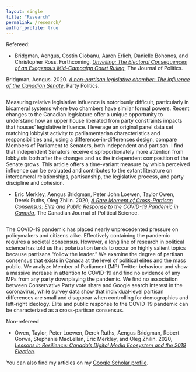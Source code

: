 ```yaml
---
layout: single
title: "Research"
permalink: /research/
author_profile: true
---
```


Refereed:

* Bridgman, Aengus, Costin Ciobanu, Aaron Erlich, Danielle Bohonos, and Christopher Ross. Forthcoming, [*Unveiling: The Electoral Consequences of an Exogenous Mid-Campaign Court Ruling*](http://abridgman.ca/files/bridgman_unveiling_2020.pdf), The Journal of Politics.


Bridgman, Aengus. 2020. [*A non-partisan legislative chamber: The influence of the Canadian Senate*](https://doi.org/10.1177/1354068820911345), Party Politics.

<figure style="width: 300px" class="align-left">
  <img src="{{ site.url }}{{ site.baseurl }}/images/nonpartisan_2020.jpeg" alt="">
</figure>

Measuring relative legislative influence is notoriously difficult, particularly in bicameral systems where two chambers have similar formal powers. Recent changes to the Canadian legislature offer a unique opportunity to understand how an upper house liberated from party constraints impacts that houses’ legislative influence. I leverage an original panel data set matching lobbyist activity to parliamentarian characteristics and responsibilities and, using a difference-in-differences design, compare Members of Parliament to Senators, both independent and partisan. I find that independent Senators receive disproportionately more attention from lobbyists both after the changes and as the independent composition of the Senate grows. This article offers a time-variant measure by which perceived influence can be evaluated and contributes to the extant literature on intercameral relationships, partisanship, the legislative process, and party discipline and cohesion.

* Eric Merkley, Aengus Bridgman, Peter John Loewen, Taylor Owen, Derek Ruths, Oleg Zhilin. 2020, [*A Rare Moment of Cross-Partisan Consensus: Elite and Public Response to the COVID-19 Pandemic in Canada*](https://doi.org/10.1017/S0008423920000311), The Canadian Journal of Political Science.

<figure style="width: 300px" class="align-left">
  <img src="{{ site.url }}{{ site.baseurl }}/images/consensus_2020.jpeg" alt="">
</figure>

The COVID-19 pandemic has placed nearly unprecedented pressure on policymakers and citizens alike. Effectively containing the pandemic requires a societal consensus. However, a long line of research in political science has told us that polarization tends to occur on highly salient topics because partisans “follow the leader.” We examine the degree of partisan consensus that exists in Canada at the level of political elites and the mass public. We analyze Member of Parliament (MP) Twitter behaviour and show a massive increase in attention to COVID-19 and find no evidence of any MPs from any party downplaying the pandemic. We find no association between Conservative Party vote share and Google search interest in the coronavirus, while survey data show that individual-level partisan differences are small and disappear when controlling for demographics and left-right ideology. Elite and public response to the COVID-19 pandemic can be characterized as a cross-partisan consensus.

Non-refereed

* Owen, Taylor, Peter Loewen, Derek Ruths, Aengus Bridgman, Robert Gorwa, Stephanie MacLellan, Eric Merkley, and Oleg Zhilin. 2020, [*Lessons in Resilience: Canada’s Digital Media Ecosystem and the 2019 Election*](https://ppforum.ca/articles/lessons-in-resilience-canadas-digital-media-ecosystem-and-the-2019-election/).

You can also find my articles on my [Google Scholar profile](https://scholar.google.ca/citations?user=rxQTZG0AAAAJ).
